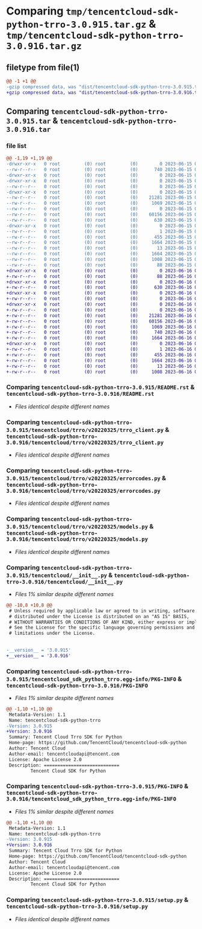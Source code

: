 # Comparing `tmp/tencentcloud-sdk-python-trro-3.0.915.tar.gz` & `tmp/tencentcloud-sdk-python-trro-3.0.916.tar.gz`

## filetype from file(1)

```diff
@@ -1 +1 @@
-gzip compressed data, was "dist/tencentcloud-sdk-python-trro-3.0.915.tar", last modified: Thu Jun 15 00:36:46 2023, max compression
+gzip compressed data, was "dist/tencentcloud-sdk-python-trro-3.0.916.tar", last modified: Fri Jun 16 00:44:28 2023, max compression
```

## Comparing `tencentcloud-sdk-python-trro-3.0.915.tar` & `tencentcloud-sdk-python-trro-3.0.916.tar`

### file list

```diff
@@ -1,19 +1,19 @@
-drwxr-xr-x   0 root         (0) root         (0)        0 2023-06-15 00:36:46.000000 tencentcloud-sdk-python-trro-3.0.915/
--rw-r--r--   0 root         (0) root         (0)      740 2023-06-15 00:36:45.000000 tencentcloud-sdk-python-trro-3.0.915/README.rst
-drwxr-xr-x   0 root         (0) root         (0)        0 2023-06-15 00:36:46.000000 tencentcloud-sdk-python-trro-3.0.915/tencentcloud/
-drwxr-xr-x   0 root         (0) root         (0)        0 2023-06-15 00:36:46.000000 tencentcloud-sdk-python-trro-3.0.915/tencentcloud/trro/
--rw-r--r--   0 root         (0) root         (0)        0 2023-06-15 00:36:45.000000 tencentcloud-sdk-python-trro-3.0.915/tencentcloud/trro/__init__.py
-drwxr-xr-x   0 root         (0) root         (0)        0 2023-06-15 00:36:46.000000 tencentcloud-sdk-python-trro-3.0.915/tencentcloud/trro/v20220325/
--rw-r--r--   0 root         (0) root         (0)    21281 2023-06-15 00:36:45.000000 tencentcloud-sdk-python-trro-3.0.915/tencentcloud/trro/v20220325/trro_client.py
--rw-r--r--   0 root         (0) root         (0)     1069 2023-06-15 00:36:45.000000 tencentcloud-sdk-python-trro-3.0.915/tencentcloud/trro/v20220325/errorcodes.py
--rw-r--r--   0 root         (0) root         (0)        0 2023-06-15 00:36:45.000000 tencentcloud-sdk-python-trro-3.0.915/tencentcloud/trro/v20220325/__init__.py
--rw-r--r--   0 root         (0) root         (0)    60156 2023-06-15 00:36:45.000000 tencentcloud-sdk-python-trro-3.0.915/tencentcloud/trro/v20220325/models.py
--rw-r--r--   0 root         (0) root         (0)      630 2023-06-15 00:36:45.000000 tencentcloud-sdk-python-trro-3.0.915/tencentcloud/__init__.py
-drwxr-xr-x   0 root         (0) root         (0)        0 2023-06-15 00:36:46.000000 tencentcloud-sdk-python-trro-3.0.915/tencentcloud_sdk_python_trro.egg-info/
--rw-r--r--   0 root         (0) root         (0)        1 2023-06-15 00:36:46.000000 tencentcloud-sdk-python-trro-3.0.915/tencentcloud_sdk_python_trro.egg-info/dependency_links.txt
--rw-r--r--   0 root         (0) root         (0)      455 2023-06-15 00:36:46.000000 tencentcloud-sdk-python-trro-3.0.915/tencentcloud_sdk_python_trro.egg-info/SOURCES.txt
--rw-r--r--   0 root         (0) root         (0)     1664 2023-06-15 00:36:46.000000 tencentcloud-sdk-python-trro-3.0.915/tencentcloud_sdk_python_trro.egg-info/PKG-INFO
--rw-r--r--   0 root         (0) root         (0)       13 2023-06-15 00:36:46.000000 tencentcloud-sdk-python-trro-3.0.915/tencentcloud_sdk_python_trro.egg-info/top_level.txt
--rw-r--r--   0 root         (0) root         (0)     1664 2023-06-15 00:36:46.000000 tencentcloud-sdk-python-trro-3.0.915/PKG-INFO
--rw-r--r--   0 root         (0) root         (0)     1008 2023-06-15 00:36:45.000000 tencentcloud-sdk-python-trro-3.0.915/setup.py
--rw-r--r--   0 root         (0) root         (0)       88 2023-06-15 00:36:46.000000 tencentcloud-sdk-python-trro-3.0.915/setup.cfg
+drwxr-xr-x   0 root         (0) root         (0)        0 2023-06-16 00:44:28.000000 tencentcloud-sdk-python-trro-3.0.916/
+-rw-r--r--   0 root         (0) root         (0)       88 2023-06-16 00:44:28.000000 tencentcloud-sdk-python-trro-3.0.916/setup.cfg
+drwxr-xr-x   0 root         (0) root         (0)        0 2023-06-16 00:44:28.000000 tencentcloud-sdk-python-trro-3.0.916/tencentcloud/
+-rw-r--r--   0 root         (0) root         (0)      630 2023-06-16 00:44:28.000000 tencentcloud-sdk-python-trro-3.0.916/tencentcloud/__init__.py
+drwxr-xr-x   0 root         (0) root         (0)        0 2023-06-16 00:44:28.000000 tencentcloud-sdk-python-trro-3.0.916/tencentcloud/trro/
+-rw-r--r--   0 root         (0) root         (0)        0 2023-06-16 00:44:28.000000 tencentcloud-sdk-python-trro-3.0.916/tencentcloud/trro/__init__.py
+drwxr-xr-x   0 root         (0) root         (0)        0 2023-06-16 00:44:28.000000 tencentcloud-sdk-python-trro-3.0.916/tencentcloud/trro/v20220325/
+-rw-r--r--   0 root         (0) root         (0)        0 2023-06-16 00:44:28.000000 tencentcloud-sdk-python-trro-3.0.916/tencentcloud/trro/v20220325/__init__.py
+-rw-r--r--   0 root         (0) root         (0)    21281 2023-06-16 00:44:28.000000 tencentcloud-sdk-python-trro-3.0.916/tencentcloud/trro/v20220325/trro_client.py
+-rw-r--r--   0 root         (0) root         (0)    60156 2023-06-16 00:44:28.000000 tencentcloud-sdk-python-trro-3.0.916/tencentcloud/trro/v20220325/models.py
+-rw-r--r--   0 root         (0) root         (0)     1069 2023-06-16 00:44:28.000000 tencentcloud-sdk-python-trro-3.0.916/tencentcloud/trro/v20220325/errorcodes.py
+-rw-r--r--   0 root         (0) root         (0)      740 2023-06-16 00:44:28.000000 tencentcloud-sdk-python-trro-3.0.916/README.rst
+-rw-r--r--   0 root         (0) root         (0)     1664 2023-06-16 00:44:28.000000 tencentcloud-sdk-python-trro-3.0.916/PKG-INFO
+drwxr-xr-x   0 root         (0) root         (0)        0 2023-06-16 00:44:28.000000 tencentcloud-sdk-python-trro-3.0.916/tencentcloud_sdk_python_trro.egg-info/
+-rw-r--r--   0 root         (0) root         (0)        1 2023-06-16 00:44:28.000000 tencentcloud-sdk-python-trro-3.0.916/tencentcloud_sdk_python_trro.egg-info/dependency_links.txt
+-rw-r--r--   0 root         (0) root         (0)      455 2023-06-16 00:44:28.000000 tencentcloud-sdk-python-trro-3.0.916/tencentcloud_sdk_python_trro.egg-info/SOURCES.txt
+-rw-r--r--   0 root         (0) root         (0)     1664 2023-06-16 00:44:28.000000 tencentcloud-sdk-python-trro-3.0.916/tencentcloud_sdk_python_trro.egg-info/PKG-INFO
+-rw-r--r--   0 root         (0) root         (0)       13 2023-06-16 00:44:28.000000 tencentcloud-sdk-python-trro-3.0.916/tencentcloud_sdk_python_trro.egg-info/top_level.txt
+-rw-r--r--   0 root         (0) root         (0)     1008 2023-06-16 00:44:28.000000 tencentcloud-sdk-python-trro-3.0.916/setup.py
```

### Comparing `tencentcloud-sdk-python-trro-3.0.915/README.rst` & `tencentcloud-sdk-python-trro-3.0.916/README.rst`

 * *Files identical despite different names*

### Comparing `tencentcloud-sdk-python-trro-3.0.915/tencentcloud/trro/v20220325/trro_client.py` & `tencentcloud-sdk-python-trro-3.0.916/tencentcloud/trro/v20220325/trro_client.py`

 * *Files identical despite different names*

### Comparing `tencentcloud-sdk-python-trro-3.0.915/tencentcloud/trro/v20220325/errorcodes.py` & `tencentcloud-sdk-python-trro-3.0.916/tencentcloud/trro/v20220325/errorcodes.py`

 * *Files identical despite different names*

### Comparing `tencentcloud-sdk-python-trro-3.0.915/tencentcloud/trro/v20220325/models.py` & `tencentcloud-sdk-python-trro-3.0.916/tencentcloud/trro/v20220325/models.py`

 * *Files identical despite different names*

### Comparing `tencentcloud-sdk-python-trro-3.0.915/tencentcloud/__init__.py` & `tencentcloud-sdk-python-trro-3.0.916/tencentcloud/__init__.py`

 * *Files 1% similar despite different names*

```diff
@@ -10,8 +10,8 @@
 # Unless required by applicable law or agreed to in writing, software
 # distributed under the License is distributed on an "AS IS" BASIS,
 # WITHOUT WARRANTIES OR CONDITIONS OF ANY KIND, either express or implied.
 # See the License for the specific language governing permissions and
 # limitations under the License.
 
 
-__version__ = '3.0.915'
+__version__ = '3.0.916'
```

### Comparing `tencentcloud-sdk-python-trro-3.0.915/tencentcloud_sdk_python_trro.egg-info/PKG-INFO` & `tencentcloud-sdk-python-trro-3.0.916/PKG-INFO`

 * *Files 1% similar despite different names*

```diff
@@ -1,10 +1,10 @@
 Metadata-Version: 1.1
 Name: tencentcloud-sdk-python-trro
-Version: 3.0.915
+Version: 3.0.916
 Summary: Tencent Cloud Trro SDK for Python
 Home-page: https://github.com/TencentCloud/tencentcloud-sdk-python
 Author: Tencent Cloud
 Author-email: tencentcloudapi@tencent.com
 License: Apache License 2.0
 Description: ============================
         Tencent Cloud SDK for Python
```

### Comparing `tencentcloud-sdk-python-trro-3.0.915/PKG-INFO` & `tencentcloud-sdk-python-trro-3.0.916/tencentcloud_sdk_python_trro.egg-info/PKG-INFO`

 * *Files 1% similar despite different names*

```diff
@@ -1,10 +1,10 @@
 Metadata-Version: 1.1
 Name: tencentcloud-sdk-python-trro
-Version: 3.0.915
+Version: 3.0.916
 Summary: Tencent Cloud Trro SDK for Python
 Home-page: https://github.com/TencentCloud/tencentcloud-sdk-python
 Author: Tencent Cloud
 Author-email: tencentcloudapi@tencent.com
 License: Apache License 2.0
 Description: ============================
         Tencent Cloud SDK for Python
```

### Comparing `tencentcloud-sdk-python-trro-3.0.915/setup.py` & `tencentcloud-sdk-python-trro-3.0.916/setup.py`

 * *Files identical despite different names*


